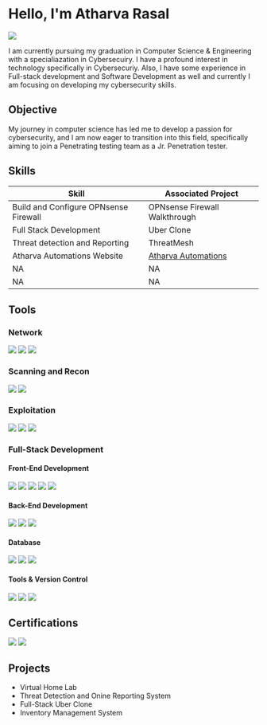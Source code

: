 # Hello, I'm Atharva Rasal
<a href="https://www.linkedin.com/in/atharva-rasal-592bba24a/"><img src="https://img.shields.io/badge/-LinkedIn-0072b1?&style=for-the-badge&logo=linkedin&logoColor=white" /></a>

I am currently pursuing my graduation in Computer Science & Engineering with a specialiazation in Cybersecuiry. I have a profound interest in technology specifically in Cybersecuriy. Also, I have some experience in Full-stack development and Software Development as well and currently I am focusing on developing my cybersecurity skills.

## Objective

My journey in computer science has led me to develop a passion for cybersecurity, and I am now eager to transition into this field, specifically aiming to join a Penetrating testing team as a Jr. Penetration tester.

## Skills

| Skill                                         | Associated Project          |
|-----------------------------------------------|-----------------------------|
| Build and Configure OPNsense Firewall         |OPNsense Firewall Walkthrough|
| Full Stack Development                        |Uber Clone                   |
| Threat detection and Reporting                |ThreatMesh                   |
| Atharva Automations Website                   |<a href="https://github.com/atharva-rasal/atharvaautomations">Atharva Automations</a>|
| NA                                            | NA                          |
| NA                                            | NA                          |

## Tools

### Network
<div>
    <img src="https://img.shields.io/badge/-Wireshark-1679A7?&style=for-the-badge&logo=Wireshark&logoColor=white" />
    <img src="https://img.shields.io/badge/-Suricata-EF3B2D?&style=for-the-badge&logo=Suricata&logoColor=white" />
    <img src="https://img.shields.io/badge/-OPNsense-F56600?&style=for-the-badge&logo=FreeBSD&logoColor=white" />
</div>

### Scanning and Recon
<div>
    <img src="https://img.shields.io/badge/-Nmap-005F87?&style=for-the-badge&logo=Nmap&logoColor=white" />
    <img src="https://img.shields.io/badge/-tcpdump-4B0082?&style=for-the-badge&logo=Wireshark&logoColor=white" />
</div>

### Exploitation
<div>
    <img src="https://img.shields.io/badge/-Metasploit-3F51B5?&style=for-the-badge&logo=metasploit&logoColor=white" />
    <img src="https://img.shields.io/badge/-sqlmap-000000?&style=for-the-badge&logo=python&logoColor=yellow" />
    <img src="https://img.shields.io/badge/-Exploit--DB-8B0000?&style=for-the-badge&logo=database&logoColor=white" />
</div>

### Full-Stack Development

#### Front-End Development
<div>
    <img src="https://img.shields.io/badge/-HTML5-E34F26?&style=for-the-badge&logo=html5&logoColor=white" />
  <img src="https://img.shields.io/badge/-CSS3-1572B6?&style=for-the-badge&logo=css3&logoColor=white" />
  <img src="https://img.shields.io/badge/-JavaScript-F7DF1E?&style=for-the-badge&logo=javascript&logoColor=black" />
  <img src="https://img.shields.io/badge/-React-61DAFB?&style=for-the-badge&logo=react&logoColor=black" />
  <img src="https://img.shields.io/badge/-Tailwind_CSS-06B6D4?&style=for-the-badge&logo=tailwind-css&logoColor=white" />
</div>

#### Back-End Development
<div>
    <img src="https://img.shields.io/badge/-Node.js-339933?&style=for-the-badge&logo=node.js&logoColor=white" />
    <img src="https://img.shields.io/badge/-Express.js-000000?&style=for-the-badge&logo=express&logoColor=white" />
    <img src="https://img.shields.io/badge/-Python-3776AB?&style=for-the-badge&logo=python&logoColor=white" />
</div>

#### Database
<div>
    <img src="https://img.shields.io/badge/-MySQL-4479A1?&style=for-the-badge&logo=mysql&logoColor=white" />
    <img src="https://img.shields.io/badge/-MongoDB-47A248?&style=for-the-badge&logo=mongodb&logoColor=white" />
    <img src="https://img.shields.io/badge/-PostgreSQL-336791?&style=for-the-badge&logo=postgresql&logoColor=white" />
</div>

#### Tools & Version Control
<div>
    <img src="https://img.shields.io/badge/-Git-F05032?&style=for-the-badge&logo=git&logoColor=white" />
    <img src="https://img.shields.io/badge/-GitHub-181717?&style=for-the-badge&logo=github&logoColor=white" />
    <img src="https://img.shields.io/badge/-VSCode-007ACC?&style=for-the-badge&logo=visual-studio-code&logoColor=white" />
</div>

## Certifications

<div>
<img src="https://img.shields.io/badge/-Google_Cybersecurity-4285F4?style=for-the-badge&logo=google&logoColor=white" />
<img src="https://img.shields.io/badge/-TryHackMe_Cybersecurity_101-231F20?style=for-the-badge&logo=tryhackme&logoColor=white" />

</div>

## Projects
- Virtual Home Lab
- Threat Detection and Onine Reporting System
- Full-Stack Uber Clone
- Inventory Management System 
